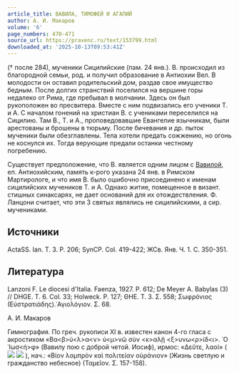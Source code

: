```yaml
---
article_title: ВАВИЛА, ТИМОФЕЙ И АГАПИЙ
author: А. И. Макаров
volume: '6'
page_numbers: 470-471
source_url: https://pravenc.ru/text/153799.html
downloaded_at: '2025-10-13T09:53:41Z'
---
```


(† после 284), мученики Сицилийские (пам. 24 янв.). В. происходил из благородной семьи, род. и получил образование в Антиохии Вел. В молодости он оставил родительский дом, раздав свое имущество бедным. После долгих странствий поселился на вершине горы недалеко от Рима, где пребывал в молчании. Здесь он был рукоположен во пресвитера. Вместе с ним подвизались его ученики Т. и А. С началом гонений на христиан В. с учениками переселился на Сицилию. Там В., Т. и А., проповедовавшие Евангелие язычникам, были арестованы и брошены в тюрьму. После бичевания и др. пыток мученики были обезглавлены. Тела хотели предать сожжению, но огонь не коснулся их. Тогда верующие предали останки честному погребению.

Существует предположение, что В. является одним лицом с [Вавилой](https://pravenc.ru/text/Вавилой.html), еп. Антиохийским, память к-рого указана 24 янв. в Римском Мартирологе, и что имя В. было ошибочно присоединено к именам сицилийских мучеников Т. и А. Однако житие, помещенное в визант. стишных синаксарях, не дает оснований для их отождествления. Ф. Ланцони считает, что эти 3 святых являлись не сицилийскими, а сир. мучениками.

## Источники

ActaSS. Ian. T. 3. P. 206; SynCP. Col. 419-422; ЖСв. Янв. Ч. 1. С. 350-351.

## Литература

Lanzoni F. Le diocesi d'Italia. Faenza, 1927. P. 612; De Meyer A. Babylas (3) // DHGE. T. 6. Col. 33; Holweck. P. 127; ΘΗΕ. Τ. 3. Σ. 558; Σωφρόνιος (Εὐστρατιάδης).῾Αγιολόγιον. Σ. 68.

А. И. Макаров 

Гимнография. По греч. рукописи XI в. известен канон 4-го гласа с акростихом «Βα<β>ύ<λ>α<ν> ὑ<μ>νῶ σὺν <κ>αλῇ <ξ>υνω<ρ>ίδ<ι>. ῾Ο ᾿Ιωσ<ή>φ» (Вавилу пою с доброй четой. Иосиф), ирмос: «Δεῦτε, λαοί» (![](<https://pravenc.ru/char/26528/xcfxf0xddxe8xe4xe81xf2xe5, /image.png>) ![](<https://pravenc.ru/char/26528/ xebxfe1xe4xddxe5/image.png>) ), нач.: «Βίον λαμπρὸν καὶ πολιτείαν οὐράνιον» (Жизнь светлую и гражданство небесное) (Ταμεῖον. Σ. 157-158).
